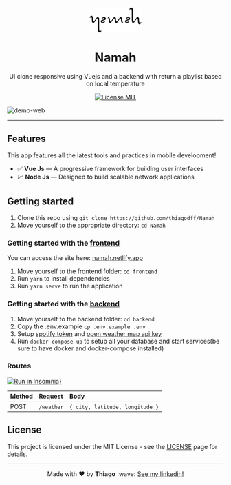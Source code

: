 <h1 align="center">
<br>
  <img src="frontend/src/assets/logo.svg" alt="namah" width="120">
<br>
<br>
Namah
</h1>

<p align="center">UI clone responsive using Vuejs and a backend with return a playlist based on local temperature</p>

<p align="center">
  <a href="https://opensource.org/licenses/MIT">
    <img src="https://img.shields.io/badge/License-MIT-blue.svg" alt="License MIT">
  </a>
</p>

<div>
  <img src="./.github/namah-full.gif" alt="demo-web" height="425">
</div>

<hr />

## Features

This app features all the latest tools and practices in mobile development!

- ✅ **Vue Js** — A progressive framework for building user interfaces
- 💹 **Node Js** — Designed to build scalable network applications

## Getting started

1. Clone this repo using `git clone https://github.com/thiagodff/Namah`
2. Move yourself to the appropriate directory: `cd Namah`<br />

### Getting started with the [frontend](https://github.com/thiagodff/Namah/tree/master/frontend)

You can access the site here: <a href="namah.netlify.app" target="__blank">namah.netlify.app</a>

1. Move yourself to the frontend folder: `cd frontend`<br />
2. Run `yarn` to install dependencies<br />
3. Run `yarn serve` to run the application

### Getting started with the [backend](https://github.com/thiagodff/Namah/tree/master/backend)

1. Move yourself to the backend folder: `cd backend`<br />
2. Copy the .env.example `cp .env.example .env`<br>
3. Setup [spotify token](https://developer.spotify.com/console/get-playlist/) and [open weather map api key](https://openweathermap.org/api)<br>
4. Run `docker-compose up` to setup all your database and start services(be sure to have docker and docker-compose installed)<br>

### Routes

[![Run in Insomnia}](https://insomnia.rest/images/run.svg)](https://insomnia.rest/run/?label=Playlist%20Based%20on%20Temperature&uri=https%3A%2F%2Fraw.githubusercontent.com%2Fthiagodff%2FNamah%2Fmaster%2F.github%2FInsomnia.json)

| Method | Request    | Body                            |
| :----- | :--------- | :------------------------------ |
| POST   | `/weather` | `{ city, latitude, longitude }` |

## License

This project is licensed under the MIT License - see the [LICENSE](https://opensource.org/licenses/MIT) page for details.

---

<p align="center">Made with ❤️ by <strong>Thiago</strong> :wave: <a href="https://www.linkedin.com/in/thiago-fernandes-dornelles">See my linkedin!</a></p>
